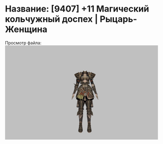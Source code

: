 # Название: [9407] +11 Магический кольчужный доспех | Рыцарь-Женщина

Просмотр файла:
![p010006.png](p010006.png)